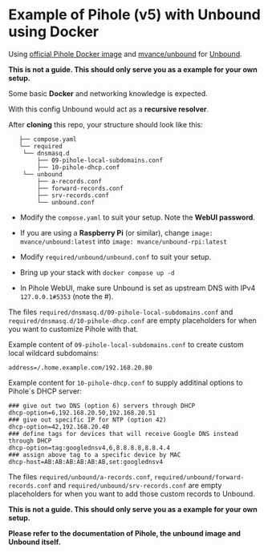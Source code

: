 # Example of Pihole (v5) with Unbound using Docker

Using [official Pihole Docker image](https://hub.docker.com/r/pihole/pihole) and [mvance/unbound](https://github.com/MatthewVance/unbound-docker) for [Unbound](https://nlnetlabs.nl/projects/unbound/about/).

**This is not a guide. This should only serve you as a example for your own setup.**

Some basic **Docker** and networking knowledge is expected.

With this config Unbound would act as a **recursive resolver**.

After **cloning** this repo, your structure should look like this:

```
   ├── compose.yaml
   └── required
    └── dnsmasq.d
        ├── 09-pihole-local-subdomains.conf
        ├── 10-pihole-dhcp.conf
    └── unbound
        ├── a-records.conf
        ├── forward-records.conf
        ├── srv-records.conf
        └── unbound.conf
```

* Modify the `compose.yaml` to suit your setup. Note the **WebUI password**.

* If you are using a **Raspberry Pi** (or similar), change `image: mvance/unbound:latest` into `image: mvance/unbound-rpi:latest`

* Modify `required/unbound/unbound.conf` to suit your setup.

* Bring up your stack with `docker compose up -d`

* In Pihole WebUI, make sure Unbound is set as upstream DNS with IPv4 `127.0.0.1#5353` (note the #).

The files `required/dnsmasq.d/09-pihole-local-subdomains.conf` and `required/dnsmasq.d/10-pihole-dhcp.conf`
are empty placeholders for when you want to customize Pihole with that.

Example content of `09-pihole-local-subdomains.conf` to create custom local wildcard subdomains:

```
address=/.home.example.com/192.168.20.80
```

Example content for `10-pihole-dhcp.conf` to supply additinal options to Pihole´s DHCP server:

```
### give out two DNS (option 6) servers through DHCP
dhcp-option=6,192.168.20.50,192.168.20.51
### give out specific IP for NTP (option 42)
dhcp-option=42,192.168.20.40
### define tags for devices that will receive Google DNS instead through DHCP
dhcp-option=tag:googlednsv4,6,8.8.8.8,8.8.4.4
### assign above tag to a specific device by MAC
dhcp-host=AB:AB:AB:AB:AB:AB,set:googlednsv4
```

The files `required/unbound/a-records.conf`, `required/unbound/forward-records.conf`
and `required/unbound/srv-records.conf` are empty placeholders for when you want to add those custom records to Unbound.

**This is not a guide. This should only serve you as a example for your own setup.**

**Please refer to the documentation of Pihole, the unbound image and Unbound itself.**
